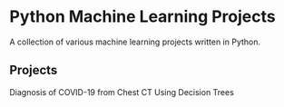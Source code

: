 # Python Machine Learning Projects
A collection of various machine learning projects written in Python.

## Projects
Diagnosis of COVID-19 from Chest CT Using Decision Trees


